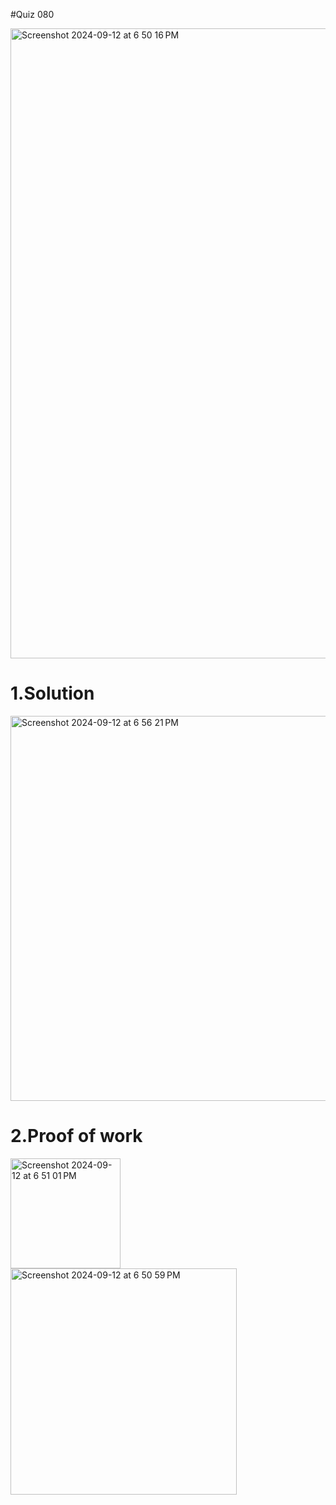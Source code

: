 #Quiz 080

<img width="1008" alt="Screenshot 2024-09-12 at 6 50 16 PM" src="https://github.com/user-attachments/assets/ac1c5100-2c35-4b2c-a4ff-a94f8c9aae34">


# 1.Solution
<img width="616" alt="Screenshot 2024-09-12 at 6 56 21 PM" src="https://github.com/user-attachments/assets/fc722470-1f5f-4fef-9d35-47ea2204e319">


# 2.Proof of work
<img width="176" alt="Screenshot 2024-09-12 at 6 51 01 PM" src="https://github.com/user-attachments/assets/0a772b13-d76f-41eb-9772-089c4a8666a9">
<img width="362" alt="Screenshot 2024-09-12 at 6 50 59 PM" src="https://github.com/user-attachments/assets/4f311aaa-bdd5-42c5-b2fc-3b1690ce91f5">
